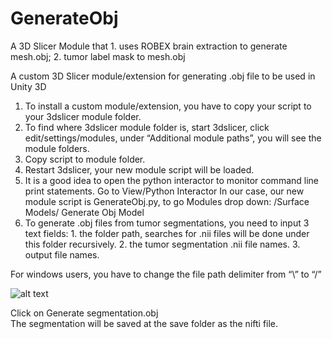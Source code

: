 # GenerateObj
A 3D Slicer Module that 1. uses ROBEX brain extraction to generate mesh.obj;  2. tumor label mask to mesh.obj

A custom 3D Slicer module/extension for generating .obj file to be used in Unity 3D  
1. To install a custom module/extension, you have to copy your script to your 3dslicer module folder.  
2. To find where 3dslicer module folder is, start 3dslicer, click edit/settings/modules, under “Additional module paths”, you will see the module folders.  
3. Copy script to module folder.  
4. Restart 3dslicer, your new module script will be loaded.  
5. It is a good idea to open the python interactor to monitor command line print statements. Go to View/Python Interactor
In our case, our new module script is GenerateObj.py, to go Modules drop down: /Surface Models/ Generate Obj Model  
6. To generate .obj files from tumor segmentations, you need to input 3 text fields: 1. the folder path, searches for .nii files will be done under this folder recursively. 2. the tumor segmentation .nii file names. 3. output file names.  

For windows users, you have to change the file path delimiter from “\” to “/”

![alt text](https://cdn-images-1.medium.com/max/1000/1*cwGRfOsARrZSSr85uEia8A.png)

Click on Generate segmentation.obj  
The segmentation will be saved at the save folder as the nifti file.
